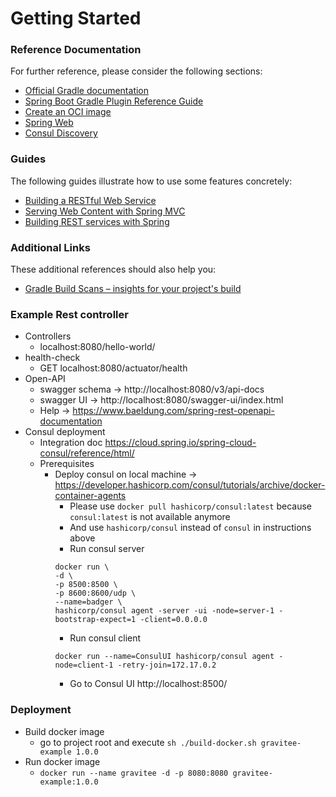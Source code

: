 # Getting Started

### Reference Documentation
For further reference, please consider the following sections:

* [Official Gradle documentation](https://docs.gradle.org)
* [Spring Boot Gradle Plugin Reference Guide](https://docs.spring.io/spring-boot/3.4.1/gradle-plugin)
* [Create an OCI image](https://docs.spring.io/spring-boot/3.4.1/gradle-plugin/packaging-oci-image.html)
* [Spring Web](https://docs.spring.io/spring-boot/3.4.1/reference/web/servlet.html)
* [Consul Discovery](https://docs.spring.io/spring-cloud-consul/reference/discovery.html)

### Guides
The following guides illustrate how to use some features concretely:

* [Building a RESTful Web Service](https://spring.io/guides/gs/rest-service/)
* [Serving Web Content with Spring MVC](https://spring.io/guides/gs/serving-web-content/)
* [Building REST services with Spring](https://spring.io/guides/tutorials/rest/)

### Additional Links
These additional references should also help you:

* [Gradle Build Scans – insights for your project's build](https://scans.gradle.com#gradle)

### Example Rest controller
* Controllers
  * localhost:8080/hello-world/
* health-check
  * GET localhost:8080/actuator/health
* Open-API
  * swagger schema -> http://localhost:8080/v3/api-docs
  * swagger UI -> http://localhost:8080/swagger-ui/index.html
  * Help -> https://www.baeldung.com/spring-rest-openapi-documentation
* Consul deployment
  * Integration doc https://cloud.spring.io/spring-cloud-consul/reference/html/
  * Prerequisites
    * Deploy consul on local machine -> https://developer.hashicorp.com/consul/tutorials/archive/docker-container-agents
      * Please use `docker pull hashicorp/consul:latest` because `consul:latest` is not available anymore
      * And use `hashicorp/consul` instead of `consul` in instructions above
      * Run consul server
      ```
      docker run \
      -d \
      -p 8500:8500 \
      -p 8600:8600/udp \
      --name=badger \
      hashicorp/consul agent -server -ui -node=server-1 -bootstrap-expect=1 -client=0.0.0.0
      ```
      * Run consul client
      ```
      docker run --name=ConsulUI hashicorp/consul agent -node=client-1 -retry-join=172.17.0.2
      ```
      * Go to Consul UI http://localhost:8500/ 

### Deployment
* Build docker image 
  * go to project root and execute `sh ./build-docker.sh gravitee-example 1.0.0`
* Run docker image
  * `docker run --name gravitee -d -p 8080:8080 gravitee-example:1.0.0`